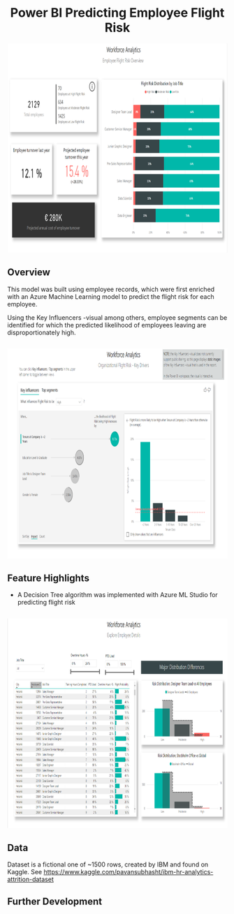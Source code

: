 <h1 align="center">Power BI Predicting Employee Flight Risk</h1>

<p align="center">
    <img width="792" height="480" src=https://github.com/JohannesJolkkonen/PowerBI-Demos/blob/master/Employee%20Retention/images/flight-overview.PNG>
</p>

## Overview

This model was built using employee records, which were first enriched with an Azure Machine Learning model to predict the flight risk for each employee.

Using the Key Influencers -visual among others, employee segments can be identified for which the predicted likelihood of employees leaving are disproportionately high.

##
<p align="center">
    <img width="792" height="480" src=https://github.com/JohannesJolkkonen/PowerBI-Demos/blob/master/Employee%20Retention/images/key-drivers.PNG>
</p>

## Feature Highlights

- A Decision Tree algorithm was implemented with Azure ML Studio for predicting flight risk

##
<p align="center">
    <img width="792" height="480" src=https://github.com/JohannesJolkkonen/PowerBI-Demos/blob/master/Employee%20Retention/images/details.PNG>
</p>

## Data

Dataset is a fictional one of ~1500 rows, created by IBM and found on Kaggle. 
See https://www.kaggle.com/pavansubhasht/ibm-hr-analytics-attrition-dataset

## Further Development 

 

